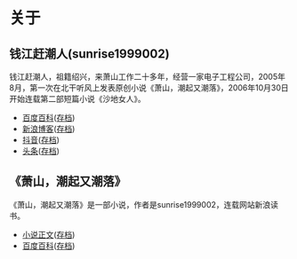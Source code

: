 # 关于

## 钱江赶潮人(sunrise1999002)

钱江赶潮人，祖籍绍兴，来萧山工作二十多年，经营一家电子工程公司，2005年8月，第一次在北干听风上发表原创小说《萧山，潮起又潮落》，2006年10月30日开始连载第二部短篇小说《沙地女人》。

- [百度百科](https://baike.baidu.com/item/%E9%92%B1%E6%B1%9F%E8%B5%B6%E6%BD%AE%E4%BA%BA/2833884)([存档](https://web.archive.org/web/20240624154450/https://baike.baidu.com/item/%E9%92%B1%E6%B1%9F%E8%B5%B6%E6%BD%AE%E4%BA%BA/2833884))
- [新浪博客](https://blog.sina.com.cn/u/1089183590)([存档](https://web.archive.org/web/20240825041303/https://blog.sina.com.cn/u/1089183590))
- [抖音](https://www.douyin.com/user/MS4wLjABAAAAeksqBFGlI1M3F4R2-0o51yNIJL14dOJJYNYbdNG8y5k)([存档](https://web.archive.org/web/20240825041454/https://www.douyin.com/user/MS4wLjABAAAAeksqBFGlI1M3F4R2-0o51yNIJL14dOJJYNYbdNG8y5k))
- [头条](https://www.toutiao.com/c/user/token/MS4wLjABAAAAamOFfuBbTGFUkdl4V16y9F7YOa13cznCsbesriGvy74/)([存档](https://web.archive.org/web/20240825041519/https://www.toutiao.com/c/user/token/MS4wLjABAAAAamOFfuBbTGFUkdl4V16y9F7YOa13cznCsbesriGvy74/?wid=1724559319752))

## 《萧山，潮起又潮落》

《萧山，潮起又潮落》是一部小说，作者是sunrise1999002，连载网站新浪读书。

- [小说正文](https://sunrise1999002.github.io/)([存档](https://web.archive.org/web/20240825041827/https://sunrise1999002.github.io/))
- [百度百科](https://baike.baidu.hk/item/%E8%95%AD%E5%B1%B1%EF%BC%8C%E6%BD%AE%E8%B5%B7%E5%8F%88%E6%BD%AE%E8%90%BD/12925205)([存档](https://web.archive.org/web/20240825041216/https://baike.baidu.com/item/%E8%95%AD%E5%B1%B1%EF%BC%8C%E6%BD%AE%E8%B5%B7%E5%8F%88%E6%BD%AE%E8%90%BD/12925205))
